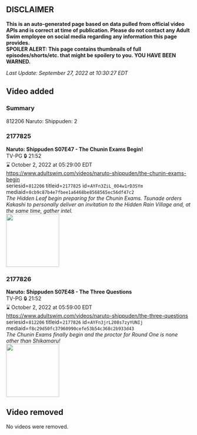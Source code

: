## DISCLAIMER
**This is an auto-generated page based on data pulled from official video APIs and is correct at time of publication. Please do not contact any Adult Swim employee on social media regarding any information this page provides.**  
**SPOILER ALERT: This page contains thumbnails of full episodes/shorts/etc. that might be spoilery to you. YOU HAVE BEEN WARNED.**  

_Last Update: September 27, 2022 at 10:30:27 EDT_
## Video added
### Summary
812206 Naruto: Shippuden: 2  
### 2177825
**Naruto: Shippuden S07E47 - The Chunin Exams Begin!**  
TV-PG 🔒 21:52  
⌛ October 2, 2022 at 05:29:00 EDT  
https://www.adultswim.com/videos/naruto-shippuden/the-chunin-exams-begin  
seriesid=`812206` titleid=`2177825` id=`AYFn3ZiL_0O4w1rD3SYm` mediaid=`0cb9c87b4e7fbee1a6468be8568565ec56df47c2`  
_The Hidden Leaf begin preparing for the Chunin Exams. Tsunade orders Kakashi to personally deliver an invitation to the Hidden Rain Village and, at the same time, gather intel._  
<a href="https://media.cdn.adultswim.com/uploads/20220615/thumbnails/2_226151056144-NarutoShippuden_395_TheChuninExamsBegin.png"><img src="https://media.cdn.adultswim.com/uploads/20220615/thumbnails/2_226151056144-NarutoShippuden_395_TheChuninExamsBegin.png" height="144px" /></a>
### 2177826
**Naruto: Shippuden S07E48 - The Three Questions**  
TV-PG 🔒 21:52  
⌛ October 2, 2022 at 05:59:00 EDT  
https://www.adultswim.com/videos/naruto-shippuden/the-three-questions  
seriesid=`812206` titleid=`2177826` id=`AYFn3jrL208s7zyYUNIj` mediaid=`f8c29d50fc37960990cefe53b54c368c2b933d43`  
_The Chunin Exams finally begin and the proctor for Round One is none other than Shikamaru!_  
<a href="https://media.cdn.adultswim.com/uploads/20220615/thumbnails/2_226151056569-NarutoShippuden_396_TheThreeQuestions.png"><img src="https://media.cdn.adultswim.com/uploads/20220615/thumbnails/2_226151056569-NarutoShippuden_396_TheThreeQuestions.png" height="144px" /></a>
## Video removed
No videos were removed.  
